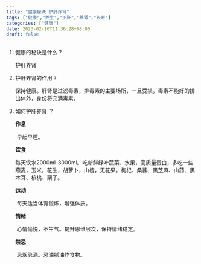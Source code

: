 ```yaml
---
title: "健康秘诀 护肝养肾"
tags: ["健康","养生","护肝","养肾","长寿"]
categories: ["健康"]
date: 2023-02-16T11:36:28+08:00
draft: false
---
```


1. 健康的秘诀是什么？

   护肝养肾

2. 护肝养肾的作用？

   保持健康。肝肾是过滤毒素，排毒素的主要场所，一旦受损，毒素不能好的排出体外，身份将充满毒素。

3. 如何护肝养肾 ？

   **作息**

   ​		早起早睡。

   **饮食**

   ​		每天饮水2000ml-3000ml。吃新鲜绿叶蔬菜、水果，高质量蛋白，多吃一些燕麦，玉米，花生，胡萝卜，山楂，无花果。枸杞、桑葚、黑芝麻、山药、黑木耳、核桃、栗子。

   **运动**

   ​		每天适当体育锻炼，增强体质。

   **情绪**

   ​		心情愉悦，不生气。提升思维层次，保持情绪稳定。

   **禁忌**

   ​		忌烟忌酒。忌油腻油炸食物。
